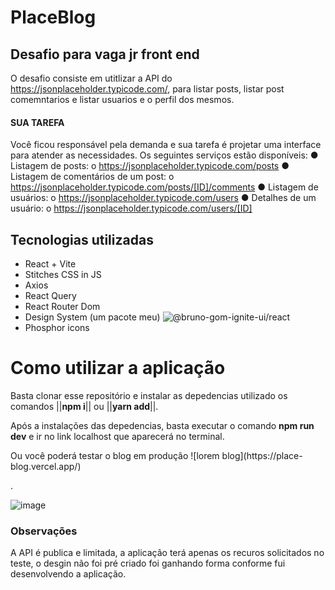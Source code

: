 # PlaceBlog

## Desafio para vaga jr front end

O desafio consiste em utitlizar a API do https://jsonplaceholder.typicode.com/, para listar posts, listar post comemntarios e listar usuarios e o perfil dos mesmos.

#### SUA TAREFA
Você ficou responsável pela demanda e sua tarefa é projetar uma interface para atender as
necessidades. Os seguintes serviços estão disponíveis:
● Listagem de posts:
o https://jsonplaceholder.typicode.com/posts
● Listagem de comentários de um post:
o https://jsonplaceholder.typicode.com/posts/[ID]/comments
● Listagem de usuários:
o https://jsonplaceholder.typicode.com/users
● Detalhes de um usuário:
o https://jsonplaceholder.typicode.com/users/[ID]

## Tecnologias utilizadas
- React + Vite 
- Stitches CSS in JS
- Axios
- React Query
- React Router Dom
- Design System (um pacote meu) ![@bruno-gom-ignite-ui/react](https://www.npmjs.com/package/@bruno-gom-ignite-ui/react)
- Phosphor icons

# Como utilizar a aplicação
Basta clonar esse repositório e instalar as depedencias utilizado os comandos ||<b>npm i</b>|| ou ||<b>yarn add</b>||.
<p> Após a instalações das depedencias, basta executar o comando <b>npm run dev</b> e ir no link localhost que aparecerá no terminal.</p>

<p>Ou você poderá testar o blog em produção ![lorem blog](https://place-blog.vercel.app/) </p>.

![image](https://user-images.githubusercontent.com/63961258/227834258-f2ed2c64-acc6-4cd9-9f57-472b854da46a.png)


### Observações
A API é publica e limitada, a aplicação terá apenas os recuros solicitados no teste, o desgin não foi pré criado foi ganhando forma conforme fui desenvolvendo a aplicação.
